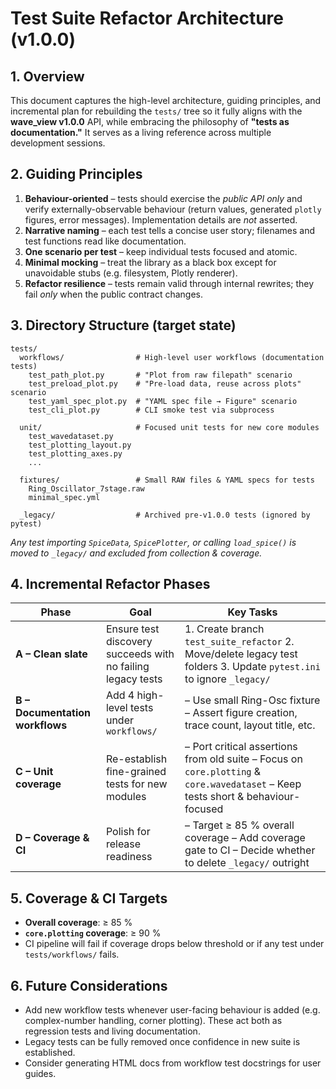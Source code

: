 # Test Suite Refactor Architecture (v1.0.0)

## 1. Overview
This document captures the high-level architecture, guiding principles, and incremental plan for rebuilding the `tests/` tree so it fully aligns with the **wave_view v1.0.0** API, while embracing the philosophy of **"tests as documentation."**  It serves as a living reference across multiple development sessions.

## 2. Guiding Principles
1. **Behaviour-oriented** – tests should exercise the *public API only* and verify externally-observable behaviour (return values, generated `plotly` figures, error messages). Implementation details are *not* asserted.
2. **Narrative naming** – each test tells a concise user story; filenames and test functions read like documentation.
3. **One scenario per test** – keep individual tests focused and atomic.
4. **Minimal mocking** – treat the library as a black box except for unavoidable stubs (e.g. filesystem, Plotly renderer).
5. **Refactor resilience** – tests remain valid through internal rewrites; they fail *only* when the public contract changes.

## 3. Directory Structure (target state)
```
tests/
  workflows/                # High-level user workflows (documentation tests)
    test_path_plot.py       # "Plot from raw filepath" scenario
    test_preload_plot.py    # "Pre-load data, reuse across plots" scenario
    test_yaml_spec_plot.py  # "YAML spec file → Figure" scenario
    test_cli_plot.py        # CLI smoke test via subprocess

  unit/                     # Focused unit tests for new core modules
    test_wavedataset.py
    test_plotting_layout.py
    test_plotting_axes.py
    ...

  fixtures/                 # Small RAW files & YAML specs for tests
    Ring_Oscillator_7stage.raw
    minimal_spec.yml

  _legacy/                  # Archived pre-v1.0.0 tests (ignored by pytest)
```

*Any test importing `SpiceData`, `SpicePlotter`, or calling `load_spice()` is moved to `_legacy/` and excluded from collection & coverage.*

## 4. Incremental Refactor Phases
| Phase | Goal | Key Tasks |
|-------|------|-----------|
| **A – Clean slate** | Ensure test discovery succeeds with no failing legacy tests | 1. Create branch `test_suite_refactor`  2. Move/delete legacy test folders  3. Update `pytest.ini` to ignore `_legacy/` |
| **B – Documentation workflows** | Add 4 high-level tests under `workflows/` | – Use small Ring-Osc fixture  – Assert figure creation, trace count, layout title, etc. |
| **C – Unit coverage** | Re-establish fine-grained tests for new modules | – Port critical assertions from old suite  – Focus on `core.plotting` & `core.wavedataset`  – Keep tests short & behaviour-focused |
| **D – Coverage & CI** | Polish for release readiness | – Target ≥ 85 % overall coverage  – Add coverage gate to CI  – Decide whether to delete `_legacy/` outright |

## 5. Coverage & CI Targets
* **Overall coverage**: ≥ 85 %
* **`core.plotting` coverage**: ≥ 90 %
* CI pipeline will fail if coverage drops below threshold or if any test under `tests/workflows/` fails.

## 6. Future Considerations
* Add new workflow tests whenever user-facing behaviour is added (e.g. complex-number handling, corner plotting).  These act both as regression tests and living documentation.
* Legacy tests can be fully removed once confidence in new suite is established.
* Consider generating HTML docs from workflow test docstrings for user guides. 